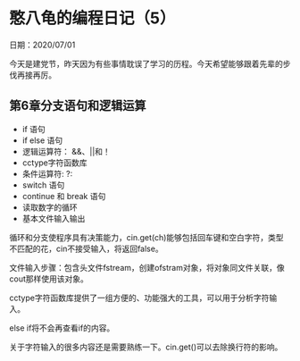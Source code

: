 # 憨八龟的编程日记（5）

日期：2020/07/01

今天是建党节，昨天因为有些事情耽误了学习的历程。今天希望能够跟着先辈的步伐再接再厉。

## 第6章分支语句和逻辑运算

- if 语句
- if else 语句
- 逻辑运算符： &&、||和！
- cctype字符函数库
- 条件运算符: ?:
- switch 语句
- continue 和 break 语句
- 读取数字的循环
- 基本文件输入输出

循环和分支使程序具有决策能力，cin.get(ch)能够包括回车键和空白字符，类型不匹配的花，cin不接受输入，将返回false。

文件输入步骤：包含头文件fstream，创建ofstram对象，将对象同文件关联，像cout那样使用该对象。

cctype字符函数库提供了一组方便的、功能强大的工具，可以用于分析字符输入。

else if将不会再查看if的内容。

关于字符输入的很多内容还是需要熟练一下。cin.get()可以去除换行符的影响。

